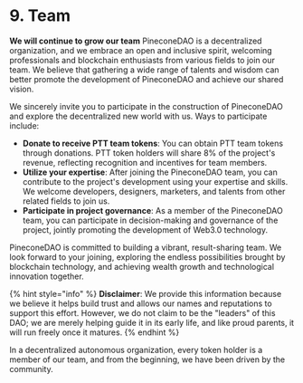# 9. Team

**We will continue to grow our team** PineconeDAO is a decentralized organization, and we embrace an open and inclusive spirit, welcoming professionals and blockchain enthusiasts from various fields to join our team. We believe that gathering a wide range of talents and wisdom can better promote the development of PineconeDAO and achieve our shared vision.

We sincerely invite you to participate in the construction of PineconeDAO and explore the decentralized new world with us. Ways to participate include:

* **Donate to receive PTT team tokens**: You can obtain PTT team tokens through donations. PTT token holders will share 8% of the project's revenue, reflecting recognition and incentives for team members.
* **Utilize your expertise**: After joining the PineconeDAO team, you can contribute to the project's development using your expertise and skills. We welcome developers, designers, marketers, and talents from other related fields to join us.
* **Participate in project governance**: As a member of the PineconeDAO team, you can participate in decision-making and governance of the project, jointly promoting the development of Web3.0 technology.

PineconeDAO is committed to building a vibrant, result-sharing team. We look forward to your joining, exploring the endless possibilities brought by blockchain technology, and achieving wealth growth and technological innovation together.

{% hint style="info" %}
**Disclaimer**: We provide this information because we believe it helps build trust and allows our names and reputations to support this effort. However, we do not claim to be the "leaders" of this DAO; we are merely helping guide it in its early life, and like proud parents, it will run freely once it matures.
{% endhint %}

In a decentralized autonomous organization, every token holder is a member of our team, and from the beginning, we have been driven by the community.
